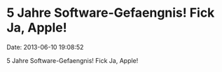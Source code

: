 5 Jahre Software-Gefaengnis! Fick Ja, Apple!
============================================

Date: 2013-06-10 19:08:52

5 Jahre Software-Gefaengnis! Fick Ja, Apple!
